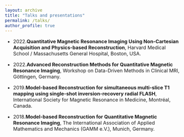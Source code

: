 ```yaml
---
layout: archive
title: "Talks and presentations"
permalink: /talks/
author_profile: true
---
```


<style type="text/css">
  body{
  font-size: 12pt;
}

</style>


* 2022.**Quantitative Magnetic Resonance Imaging Using Non-Cartesian Acquisition and Physics-based Reconstruction**, Harvard Medical School / Massachusetts General Hospital, Boston, USA.


* 2022.**Advanced Reconstruction Methods for Quantitative Magnetic Resonance Imaging**, Workshop on Data-Driven Methods in Clinical MRI, Göttingen, Germany. 


* 2019.**Model-based Reconstruction for simultaneous multi-slice T1 mapping using single-shot inversion-recovery radial FLASH**, International Society for Magnetic Resonance in Medicine, Montréal, Canada.

* 2018.**Model-based Reconstruction for Quantitative Magnetic Resonance Imaging**, The International Association of Applied Mathematics and Mechanics (GAMM e.V.), Munich, Germany.

